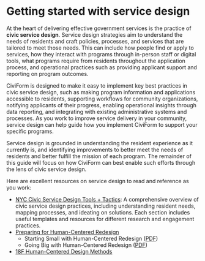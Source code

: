 # Getting started with service design

At the heart of delivering effective government services is the practice of **civic service design**. Service design strategies aim to understand the needs of residents and craft policies, processes, and services that are tailored to meet those needs. This can include how people find or apply to services, how they interact with programs through in-person staff or digital tools, what programs require from residents throughout the application process, and operational practices such as providing applicant support and reporting on program outcomes. 

CiviForm is designed to make it easy to implement key best practices in civic service design, such as making program information and applications accessible to residents, supporting workflows for community organizations, notifying applicants of their progress, enabling operational insights through data reporting, and integrating with existing administrative systems and processes. As you work to improve service delivery in your community, service design can help guide how you implement CiviForm to support your specific programs.

Service design is grounded in understanding the resident experience as it currently is, and identifying improvements to better meet the needs of residents and better fulfill the mission of each program. The remainder of this guide will focus on how CiviForm can best enable such efforts through the lens of civic service design.

Here are excellent resources on service design to read and reference as you work:
* [NYC Civic Service Design Tools + Tactics](https://www.nyc.gov/assets/servicedesign/): A comprehensive overview of civic service design practices, including understanding resident needs, mapping processes, and ideating on solutions. Each section includes useful templates and resources for different research and engagement practices.
* [Preparing for Human-Centered Redesign](https://beeckcenter.georgetown.edu/report/preparing-for-human-centered-redesign/)
    * Starting Small with Human-Centered Redesign ([PDF](https://beeckcenter.georgetown.edu/wp-content/uploads/2022/11/Small-ScaleHumanCenteredRedesign.pdf))
    * Going Big with Human-Centered Redesign ([PDF](https://beeckcenter.georgetown.edu/wp-content/uploads/2022/11/Large-ScaleHumanCenteredRedesign.pdf))
* [18F Human-Centered Design Methods](https://methods.18f.gov/)
